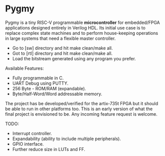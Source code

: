 # Pygmy

Pygmy is a tiny RISC-V programmable **microcontroller** for embedded/FPGA applications designed entirely in Verilog HDL. Its initial use case is to replace complex state machines and to perform house-keeping operations in large systems that need a flexible master controller.

* Go to [sw] directory and hit make clean/make all.
* Got to [rtl] directory and hit make clean/make all.
* Load the bitstream generated using any program you prefer.

Available Features:
* Fully programmable in C.
* UART Debug using PUTTY.
* 256 Byte - ROM/RAM (expandable).
* Byte/Half-Word/Word addressable memory.

The project has be developed/verified for the artix-735t FPGA but it should be able to run in other platforms too.
This is an early version of what the final project is envisioned to be. Any incoming feature request is welcome.

TODO:
* Interrupt controller.
* Expandability (ability to include multiple peripherals).
* GPIO interface.
* Further reduce size in LUTs and FF.
